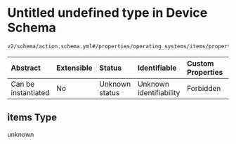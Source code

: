 # Untitled undefined type in Device Schema

```txt
v2/schema/action.schema.yml#/properties/operating_systems/items/properties/steps/items/properties/actions/items/oneOf/2/properties/core:group/items
```



| Abstract            | Extensible | Status         | Identifiable            | Custom Properties | Additional Properties | Access Restrictions | Defined In                                                          |
| :------------------ | :--------- | :------------- | :---------------------- | :---------------- | :-------------------- | :------------------ | :------------------------------------------------------------------ |
| Can be instantiated | No         | Unknown status | Unknown identifiability | Forbidden         | Allowed               | none                | [device.schema.json*](../device.schema.json "open original schema") |

## items Type

unknown
